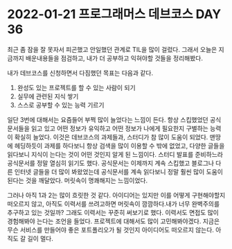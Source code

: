 # 2022-01-21 프로그래머스 데브코스 DAY 36

 최근 좀 잠을 잘 못자서 피곤했고 안일했던 관계로 TIL을 많이 걸렀다. 그래서 오늘은 지금까지 배운내용들을 점검하고, 내가 더 공부하고 익혀야할 것들을 정리해봤다.

 내가 데브코스를 신청하면서 다짐했던 목표는 다음과 같다.
 
 1. 완성도 있는 프로젝트를 할 수 있는 사람이 되기
 2. 실무에 관련된 지식 쌓기
 3. 스스로 공부할 수 있는 능력 기르기

일단 3번에 대해서는 요즘들어 부쩍 많이 늘었다는 느낌이 든다. 항상 스킵했었던 공식문서들을 읽고 있고 어떤 정보가 유익하고 어떤 정보가 나에게 필요한지 구별하는 능력이 확실히 늘었다. 이것은 데브코스의 과제들과, 스터디가 참 많이 도움이 되었다. 맨땅에 헤딩하듯이 과제를 하다보니 항상 검색을 많이 이용할 수 밖에 없었고, 다양한 글들을 읽다보니 지식이 는다는 것이 어떤 것인지 알게 된 느낌이다. 스터디 발표를 준비하느라 공식문서를 정말 열심히 읽기도 했다. 공식문서는 이제까지 계속 스킵했고 블로그나 다른 인터넷 글들을 더 많이 봐왔었는데 공식문서를 계속 읽다보니 정말 훨씬 많이 도움이 된다는 것을 깨달았다. 머릿속이 명쾌해지는 느낌이었다.

그러나 아직 1과 2는 많이 흐릿한 것 같다. 아이디어는 있지만 이를 어떻게 구현해야할지 떠오르지 않고, 아직도 이력서를 쓰려고하면 머릿속이 깜깜하다.내가 너무 완벽주의를 추구하고 있는 것일까? 그래도 이력서는 꾸준히 써보기로 했다. 이력서도 면접도 많이 경험해봐야 는다는 조언을 들었다. 프로젝트에 대해서도 많이 고민해봐야겠다. 지금은 무슨 서비스를 만들어야 좋은 포트폴리오가 될 것인지 아이디어도 떠오르지 않는다. 아직도 갈 길이 멀다.
